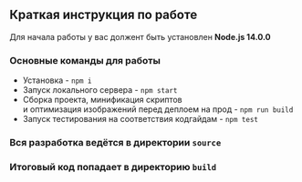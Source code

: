 ## Краткая инструкция по работе
Для начала работы у вас должент быть установлен **Node.js 14.0.0**

### Основные команды для работы
- Установка - `npm i`
- Запуск локального сервера - `npm start`
- Сборка проекта, минификация скриптов <br>
и оптимизация изображений перед деплоем на прод - `npm run build`
- Запуск тестирования на соответствия кодгайдам - `npm test`

### Вся разработка ведётся в директории `source`
### Итоговый код попадает в директорию `build`
